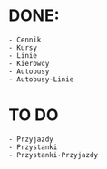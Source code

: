 # DONE:
    - Cennik
    - Kursy
    - Linie
    - Kierowcy
    - Autobusy
    - Autobusy-Linie

# TO DO
    - Przyjazdy
    - Przystanki
    - Przystanki-Przyjazdy
